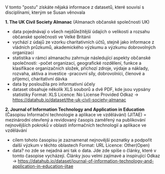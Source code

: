 V tomto "postu" získáte nějaká informace z datasetů, které souvisí s disciplínami, kterým se Susan věnovala

**1. The UK Civil Society Almanac** (Almanach občanské společnosti UK)
- data pojednávají o všech nejdůležitější údajích o velikosti a rozsahu občanské společnosti ve Velké Británii
- vychází z údajů ze vzorku charitativních účtů, stejně jako informace z vládních průzkumů, akademického výzkumu a výzkumu dobrovolných organizací
- statistika v rámci almanachu zahrnuje následující aspekty občanské společnosti: 
		-počet organizací, geografické rozdělení, funkce a klasifikace organizačních složek, příchozí zdroje, výdaje a náklady, rozvaha, aktiva a investice -pracovní síly, dobrovolníci, členové a příjemci, charitativní dávka
- data by posloužila pro informativní účely
- dataset obsahuje několik XLS souborů a dvě PDF, kde jsou vypsány statistiky
Format:	XLS
Licence: No License Provided
Odkaz -> https://datahub.io/dataset/the-uk-civil-society-almanac

**2. Journal of Information Technology and Application in Education** (Časopisu Informační technologie a aplikace ve vzdělávání) (JITAE)
= mezinárodní otevřený a revidovaný časopis zaměřený na publikování nejnovějších pokroků v oblasti informačních technologií a aplikace ve vzdělávání
- cílem tohoto časopisu je zaznamenat nejnovější poznatky a podpořit další výzkum v těchto oblastech
Format: URL
Licence: Other(Open)
- data? no zde se nejadná ani tak o data. Jde zde spíše o články, které v tomto časopise vycházejí. Články jsou velmi zajímavé a inspirující
Odkaz -> https://datahub.io/dataset/journal-of-information-technology-and-application-in-education-jitae

